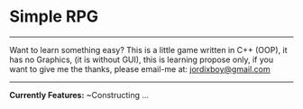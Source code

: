 <h1>Simple RPG</h1>
<hr />

Want to learn something easy? This is a little game written in C++ (OOP),
it has no Graphics, (it is without GUI), this is learning propose only,
if you want to give me the thanks, please email-me at: jordixboy@gmail.com
<hr />

<strong>Currently Features:</strong>
~Constructing ...